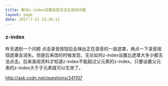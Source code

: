 ```yaml
---
title: 解决z-index设置高度无法生效的问题
layout: page
date: 2017-7-21 23:26:11
---
```


### z-index
昨天遇到一个问题 点击录音按钮后会弹出正在录音的一层遮罩，再点一下录音按钮遮罩会消失。但是后来改的时候发现，无论如何z-index设置比遮罩大多少都无法点击。后来查阅资料才知道z-index不能超过父元素的z-index，只要设置父元素的z-index大于子元素就可以生效了。


http://ask.csdn.net/questions/241107
